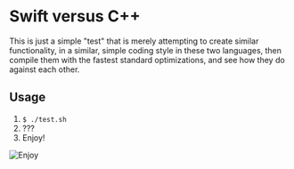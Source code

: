 # Swift versus C++

This is just a simple "test" that is merely attempting to create similar functionality,
in a similar, simple coding style in these two languages, then compile them with the fastest standard
optimizations, and see how they do against each other.

## Usage

1. ```$ ./test.sh```
2. ???
3. Enjoy!

 ![Enjoy](http://gif.dyli.sh/windblownStoicism.gif)
